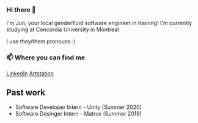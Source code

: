 ### Hi there 👋

I'm Jun, your local genderfluid software engineer in training! I'm currently studying at Concordia University in Montreal

I use they/them pronouns :)

### 📫 Where you can find me

[LinkedIn](https://www.linkedin.com/in/arejayelle)
[Artstation](http://arejayelle.artstation.com/)

## Past work
- Software Developer Intern - Unity (Summer 2020)
- Software Desinger Intern  - Matrox (Summer 2019)

<!--
**arejayelle/arejayelle** is a ✨ _special_ ✨ repository because its `README.md` (this file) appears on your GitHub profile.

Here are some ideas to get you started:

- 🔭 I’m currently working on ...
- 🌱 I’m currently learning ...
- 👯 I’m looking to collaborate on ...
- 🤔 I’m looking for help with ...
- 💬 Ask me about ...
- 📫 How to reach me: ...
- 😄 Pronouns: ...
- ⚡ Fun fact: ...
-->
